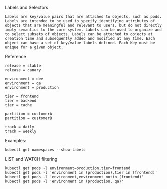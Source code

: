 Labels and Selectors

    Labels are key/value pairs that are attached to objects, such as pods. Labels are intended to be used to specify identifying attributes of objects that are meaningful and relevant to users, but do not directly imply semantics to the core system. Labels can be used to organize and to select subsets of objects. Labels can be attached to objects at creation time and subsequently added and modified at any time. Each object can have a set of key/value labels defined. Each Key must be unique for a given object.

Reference

    release = stable 
    release = canary

    environment = dev 
    environment = qa 
    environment = production

    tier = frontend
    tier = backend
    tier = cache

    partition = customerA 
    partition = customerB

    track = daily
    track = weekly


Examples:

    kubectl get namespaces --show-labels

LIST and WATCH filtering

    kubectl get pods -l environment=production,tier=frontend
    kubectl get pods -l 'environment in (production),tier in (frontend)'
    kubectl get pods -l 'environment,environment notin (frontend)'
    kubectl get pods -l 'environment in (production, qa)'
